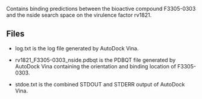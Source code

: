 Contains binding predictions between the bioactive compound F3305-0303 and the nside search space on the virulence factor rv1821.

## Files

- log.txt is the log file generated by AutoDock Vina.

- rv1821_F3305-0303_nside.pdbqt is the PDBQT file generated by AutoDock Vina containing the orientation and binding location of F3305-0303.

- stdoe.txt is the combined STDOUT and STDERR output of AutoDock Vina.

